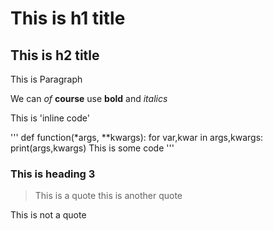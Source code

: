 # This is h1 title

## This is h2 title

This is Paragraph

We can *of* **course** use __bold__ and _italics_

This is 'inline code'

'''
def function(*args, **kwargs):
	for var,kwar in args,kwargs:
		print(args,kwargs)
This is some code
'''

### This is heading 3

> This is a quote
> this is another quote

This is not a quote
